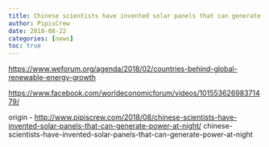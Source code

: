```yaml
---
title: Chinese scientists have invented solar panels that can generate power at night
author: PipisCrew
date: 2018-08-22
categories: [news]
toc: true
---
```


https://www.weforum.org/agenda/2018/02/countries-behind-global-renewable-energy-growth

https://www.facebook.com/worldeconomicforum/videos/10155362698371479/

origin - http://www.pipiscrew.com/2018/08/chinese-scientists-have-invented-solar-panels-that-can-generate-power-at-night/ chinese-scientists-have-invented-solar-panels-that-can-generate-power-at-night